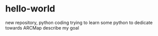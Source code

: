 # hello-world
new repository, python coding
trying to learn some python to dedicate towards ARCMap
describe my goal
